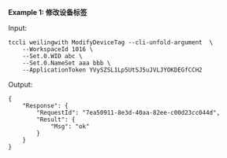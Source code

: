 **Example 1: 修改设备标签**



Input: 

```
tccli weilingwith ModifyDeviceTag --cli-unfold-argument  \
    --WorkspaceId 1016 \
    --Set.0.WID abc \
    --Set.0.NameSet aaa bbb \
    --ApplicationToken YVySZSL1Lp5UtSJ5uJVLJYOKDEGfCCH2
```

Output: 
```
{
    "Response": {
        "RequestId": "7ea50911-8e3d-40aa-82ee-c00d23cc044d",
        "Result": {
            "Msg": "ok"
        }
    }
}
```


